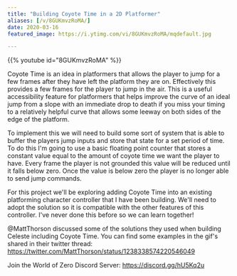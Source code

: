 ```yaml
---
title: "Building Coyote Time in a 2D Platformer"
aliases: [/v/8GUKmvzRoMA/]
date: 2020-03-16
featured_image: https://i.ytimg.com/vi/8GUKmvzRoMA/mqdefault.jpg

---
```


{{% youtube id="8GUKmvzRoMA" %}}

Coyote Time is an idea in platformers that allows the player to jump for a few frames after they have left the platform they are on. Effectively this provides a few frames for the player to jump in the air. This is a useful accessibility feature for platformers that helps improve the curve of an ideal jump from a slope with an immediate drop to death if you miss your timing to a relatively helpful curve that allows some leeway on both sides of the edge of the platform.

To implement this we will need to build some sort of system that is able to buffer the players jump inputs and store that state for a set period of time. To do this I'm going to use a basic floating point counter that stores a constant value equal to the amount of coyote time we want the player to have. Every frame the player is not grounded this value will be reduced until it falls below zero. Once the value is below zero the player is no longer able to send jump commands.

For this project we'll be exploring adding Coyote Time into an existing platforming character controller that I have been building. We'll need to adopt the solution so it is compatible with the other features of this controller. I've never done this before so we can learn together! 

@MattThorson discussed some of the solutions they used when building Celeste including Coyote Time. You can find some examples in the gif's shared in their twitter thread: https://twitter.com/MattThorson/status/1238338574220546049

Join the World of Zero Discord Server: https://discord.gg/hU5Kq2u